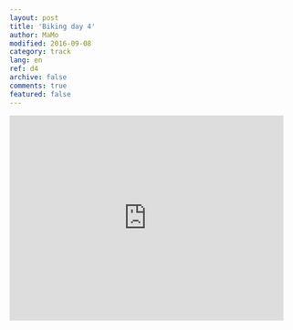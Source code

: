 ```yaml
---   
layout: post 
title: 'Biking day 4'  
author: MaMo 
modified: 2016-09-08
category: track 
lang: en 
ref: d4
archive: false 
comments: true 
featured: false 
--- 
```


                                                                                                                                                                                                                                                                                                                                                                                     

<iframe width='480' height='360' src='http://track-kit.net/maps_s3/?v=embed&track=229819.gpx' frameborder='0' allowfullscreen></iframe>